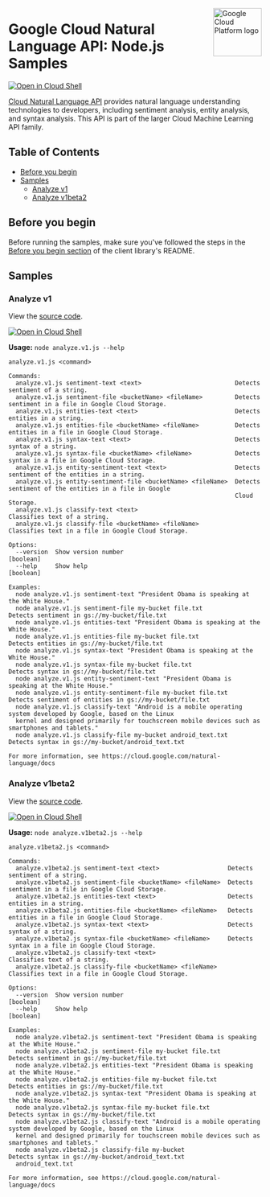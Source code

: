 [//]: # "This README.md file is auto-generated, all changes to this file will be lost."
[//]: # "To regenerate it, use `npm run generate-scaffolding`."
<img src="https://avatars2.githubusercontent.com/u/2810941?v=3&s=96" alt="Google Cloud Platform logo" title="Google Cloud Platform" align="right" height="96" width="96"/>

# Google Cloud Natural Language API: Node.js Samples

[![Open in Cloud Shell][shell_img]][shell_link]

[Cloud Natural Language API](https://cloud.google.com/natural-language/docs) provides natural language understanding technologies to developers, including sentiment analysis, entity analysis, and syntax analysis. This API is part of the larger Cloud Machine Learning API family.

## Table of Contents

* [Before you begin](#before-you-begin)
* [Samples](#samples)
  * [Analyze v1](#analyze-v1)
  * [Analyze v1beta2](#analyze-v1beta2)

## Before you begin

Before running the samples, make sure you've followed the steps in the
[Before you begin section](../README.md#before-you-begin) of the client
library's README.

## Samples

### Analyze v1

View the [source code][analyze-v1_0_code].

[![Open in Cloud Shell][shell_img]](https://console.cloud.google.com/cloudshell/open?git_repo=https://github.com/googleapis/nodejs-language&page=editor&open_in_editor=samples/analyze.v1.js,samples/README.md)

__Usage:__ `node analyze.v1.js --help`

```
analyze.v1.js <command>

Commands:
  analyze.v1.js sentiment-text <text>                          Detects sentiment of a string.
  analyze.v1.js sentiment-file <bucketName> <fileName>         Detects sentiment in a file in Google Cloud Storage.
  analyze.v1.js entities-text <text>                           Detects entities in a string.
  analyze.v1.js entities-file <bucketName> <fileName>          Detects entities in a file in Google Cloud Storage.
  analyze.v1.js syntax-text <text>                             Detects syntax of a string.
  analyze.v1.js syntax-file <bucketName> <fileName>            Detects syntax in a file in Google Cloud Storage.
  analyze.v1.js entity-sentiment-text <text>                   Detects sentiment of the entities in a string.
  analyze.v1.js entity-sentiment-file <bucketName> <fileName>  Detects sentiment of the entities in a file in Google
                                                               Cloud Storage.
  analyze.v1.js classify-text <text>                           Classifies text of a string.
  analyze.v1.js classify-file <bucketName> <fileName>          Classifies text in a file in Google Cloud Storage.

Options:
  --version  Show version number                                                                               [boolean]
  --help     Show help                                                                                         [boolean]

Examples:
  node analyze.v1.js sentiment-text "President Obama is speaking at the White House."
  node analyze.v1.js sentiment-file my-bucket file.txt          Detects sentiment in gs://my-bucket/file.txt
  node analyze.v1.js entities-text "President Obama is speaking at the White House."
  node analyze.v1.js entities-file my-bucket file.txt           Detects entities in gs://my-bucket/file.txt
  node analyze.v1.js syntax-text "President Obama is speaking at the White House."
  node analyze.v1.js syntax-file my-bucket file.txt             Detects syntax in gs://my-bucket/file.txt
  node analyze.v1.js entity-sentiment-text "President Obama is speaking at the White House."
  node analyze.v1.js entity-sentiment-file my-bucket file.txt   Detects sentiment of entities in gs://my-bucket/file.txt
  node analyze.v1.js classify-text "Android is a mobile operating system developed by Google, based on the Linux
  kernel and designed primarily for touchscreen mobile devices such as smartphones and tablets."
  node analyze.v1.js classify-file my-bucket android_text.txt   Detects syntax in gs://my-bucket/android_text.txt

For more information, see https://cloud.google.com/natural-language/docs
```

[analyze-v1_0_docs]: https://cloud.google.com/natural-language/docs/
[analyze-v1_0_code]: analyze.v1.js

### Analyze v1beta2

View the [source code][analyze-v1beta2_1_code].

[![Open in Cloud Shell][shell_img]](https://console.cloud.google.com/cloudshell/open?git_repo=https://github.com/googleapis/nodejs-language&page=editor&open_in_editor=samples/analyze.v1beta2.js,samples/README.md)

__Usage:__ `node analyze.v1beta2.js --help`

```
analyze.v1beta2.js <command>

Commands:
  analyze.v1beta2.js sentiment-text <text>                   Detects sentiment of a string.
  analyze.v1beta2.js sentiment-file <bucketName> <fileName>  Detects sentiment in a file in Google Cloud Storage.
  analyze.v1beta2.js entities-text <text>                    Detects entities in a string.
  analyze.v1beta2.js entities-file <bucketName> <fileName>   Detects entities in a file in Google Cloud Storage.
  analyze.v1beta2.js syntax-text <text>                      Detects syntax of a string.
  analyze.v1beta2.js syntax-file <bucketName> <fileName>     Detects syntax in a file in Google Cloud Storage.
  analyze.v1beta2.js classify-text <text>                    Classifies text of a string.
  analyze.v1beta2.js classify-file <bucketName> <fileName>   Classifies text in a file in Google Cloud Storage.

Options:
  --version  Show version number                                                                               [boolean]
  --help     Show help                                                                                         [boolean]

Examples:
  node analyze.v1beta2.js sentiment-text "President Obama is speaking at the White House."
  node analyze.v1beta2.js sentiment-file my-bucket file.txt     Detects sentiment in gs://my-bucket/file.txt
  node analyze.v1beta2.js entities-text "President Obama is speaking at the White House."
  node analyze.v1beta2.js entities-file my-bucket file.txt      Detects entities in gs://my-bucket/file.txt
  node analyze.v1beta2.js syntax-text "President Obama is speaking at the White House."
  node analyze.v1beta2.js syntax-file my-bucket file.txt        Detects syntax in gs://my-bucket/file.txt
  node analyze.v1beta2.js classify-text "Android is a mobile operating system developed by Google, based on the Linux
  kernel and designed primarily for touchscreen mobile devices such as smartphones and tablets."
  node analyze.v1beta2.js classify-file my-bucket               Detects syntax in gs://my-bucket/android_text.txt
  android_text.txt

For more information, see https://cloud.google.com/natural-language/docs
```

[analyze-v1beta2_1_docs]: https://cloud.google.com/natural-language/docs/
[analyze-v1beta2_1_code]: analyze.v1beta2.js

[shell_img]: https://gstatic.com/cloudssh/images/open-btn.png
[shell_link]: https://console.cloud.google.com/cloudshell/open?git_repo=https://github.com/googleapis/nodejs-language&page=editor&open_in_editor=samples/README.md
